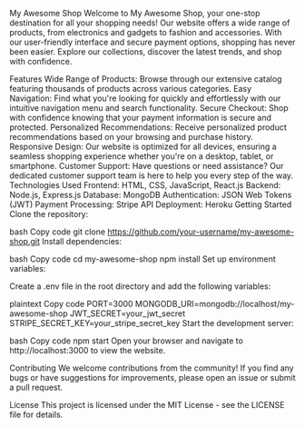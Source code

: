My Awesome Shop
Welcome to My Awesome Shop, your one-stop destination for all your shopping needs! Our website offers a wide range of products, from electronics and gadgets to fashion and accessories. With our user-friendly interface and secure payment options, shopping has never been easier. Explore our collections, discover the latest trends, and shop with confidence.

Features
Wide Range of Products: Browse through our extensive catalog featuring thousands of products across various categories.
Easy Navigation: Find what you're looking for quickly and effortlessly with our intuitive navigation menu and search functionality.
Secure Checkout: Shop with confidence knowing that your payment information is secure and protected.
Personalized Recommendations: Receive personalized product recommendations based on your browsing and purchase history.
Responsive Design: Our website is optimized for all devices, ensuring a seamless shopping experience whether you're on a desktop, tablet, or smartphone.
Customer Support: Have questions or need assistance? Our dedicated customer support team is here to help you every step of the way.
Technologies Used
Frontend: HTML, CSS, JavaScript, React.js
Backend: Node.js, Express.js
Database: MongoDB
Authentication: JSON Web Tokens (JWT)
Payment Processing: Stripe API
Deployment: Heroku
Getting Started
Clone the repository:

bash
Copy code
git clone https://github.com/your-username/my-awesome-shop.git
Install dependencies:

bash
Copy code
cd my-awesome-shop
npm install
Set up environment variables:

Create a .env file in the root directory and add the following variables:

plaintext
Copy code
PORT=3000
MONGODB_URI=mongodb://localhost/my-awesome-shop
JWT_SECRET=your_jwt_secret
STRIPE_SECRET_KEY=your_stripe_secret_key
Start the development server:

bash
Copy code
npm start
Open your browser and navigate to http://localhost:3000 to view the website.

Contributing
We welcome contributions from the community! If you find any bugs or have suggestions for improvements, please open an issue or submit a pull request.

License
This project is licensed under the MIT License - see the LICENSE file for details.
